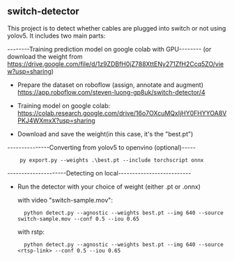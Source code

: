 ## switch-detector

This project is to detect whether cables are plugged into switch or not using yolov5.
It includes two main parts:

--------Training prediction model on google colab with GPU--------
(or download the weight from https://drive.google.com/file/d/1z9ZDBfH0jZ788XttENy271ZfH2Ccq5ZO/view?usp=sharing)

+ Prepare the dataset on roboflow (assign, annotate and augment)
	https://app.roboflow.com/steven-luong-gp8uk/switch-detector/4

+ Training model on google colab:
	https://colab.research.google.com/drive/16o7OXcuMQxIjHY0FHYYOA8VPKJ4WXmxX?usp=sharing

+ Download and save the weight(in this case, it's the "best.pt")

---------------Converting from yolov5 to openvino (optional)-----

 		
		py export.py --weights .\best.pt --include torchscript onnx


---------------------Detecting on local--------------------------
+ Run the detector with your choice of weight (either .pt or .onnx)

	with video "switch-sample.mov": 
	
		python detect.py --agnostic --weights best.pt --img 640 --source switch-sample.mov --conf 0.5 --iou 0.65

	with rstp:
		
		python detect.py --agnostic --weights best.pt --img 640 --source <rtsp-link> --conf 0.5 --iou 0.65

